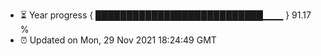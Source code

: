 - ⏳ Year progress { ███████████████████████████▁▁▁ } 91.17 %
- ⏰ Updated on Mon, 29 Nov 2021 18:24:49 GMT

